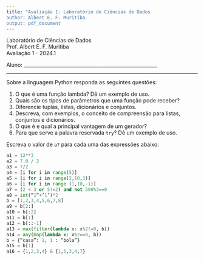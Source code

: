 ```yaml
---
title: "Avaliação 1: Laboratório de Ciências de Dados
author: Albert E. F. Muritiba
output: pdf_document
---
```


Laboratório de Ciências de Dados<br>
Prof. Albert E. F. Muritiba<br>
Avaliação 1 - 2024.1

Aluno: _______________________________________________________<br>

---

Sobre a linguagem Python responda as seguintes questões:
 
1. O que é uma função lambda? Dê um exemplo de uso.
2. Quais são os tipos de parâmetros que uma função pode receber?
3. Diferencie tuplas, listas, dicionários e conjuntos.
4. Descreva, com exemplos, o conceito de compreensão para listas, conjuntos e dicionários.
5. O que é e qual a principal vantagem de um gerador?
6. Para que serve a palavra reservada `try`? Dê um exemplo de uso.

Escreva o valor de `a?` para cada uma das expressões abaixo:
```python
a1 = 12**3
a2 = 7.0 / 2
a3 = 7/2
a4 = [i for i in range(5)]
a5 = [i for i in range(2,10,3)]
a6 = [i for i in range (1,10,-1)]
a7 = (2 < 3 or 5!=2) and not 500%3==0
a8 = int(“1”+’1’)*2
b = [1,2,3,4,5,6,7,8]
a9 = b[2:]
a10 = b[:2]
a11 = b[:]
a12 = b[::-1]
a13 = max(filter(lambda x: x%2!=0, b))
a14 = any(map(lambda x: x%2==0, b))
b = {“casa”: 1, 1 : “bola”}
a15 = b[1]
a16 = {1,2,3,4} & {1,5,3,4,7}
```
